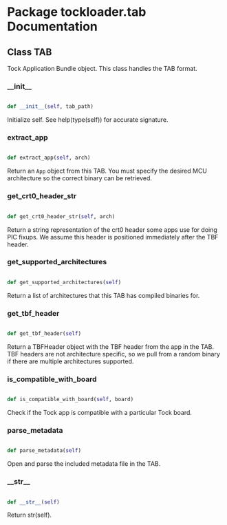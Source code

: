 # Package tockloader.tab Documentation

## Class TAB
Tock Application Bundle object. This class handles the TAB format.
### \_\_init\_\_
```py

def __init__(self, tab_path)

```



Initialize self.  See help(type(self)) for accurate signature.


### extract\_app
```py

def extract_app(self, arch)

```



Return an `App` object from this TAB. You must specify the desired
MCU architecture so the correct binary can be retrieved.


### get\_crt0\_header\_str
```py

def get_crt0_header_str(self, arch)

```



Return a string representation of the crt0 header some apps use for
doing PIC fixups. We assume this header is positioned immediately
after the TBF header.


### get\_supported\_architectures
```py

def get_supported_architectures(self)

```



Return a list of architectures that this TAB has compiled binaries for.


### get\_tbf\_header
```py

def get_tbf_header(self)

```



Return a TBFHeader object with the TBF header from the app in the TAB.
TBF headers are not architecture specific, so we pull from a random
binary if there are multiple architectures supported.


### is\_compatible\_with\_board
```py

def is_compatible_with_board(self, board)

```



Check if the Tock app is compatible with a particular Tock board.


### parse\_metadata
```py

def parse_metadata(self)

```



Open and parse the included metadata file in the TAB.


### \_\_str\_\_
```py

def __str__(self)

```



Return str(self).



